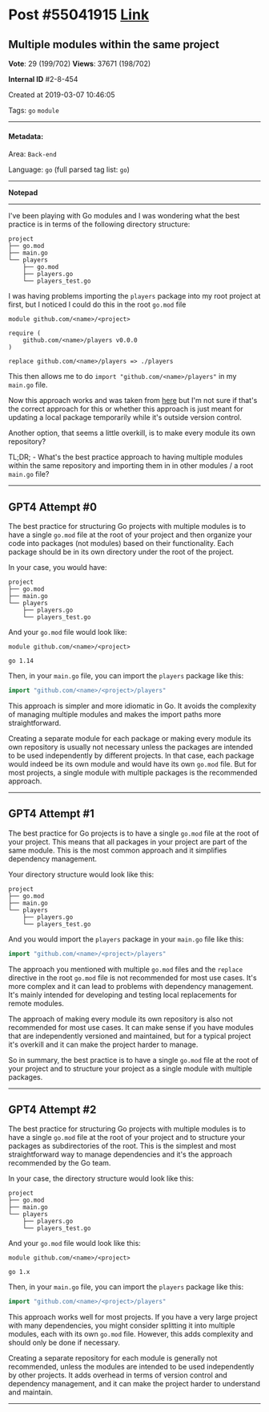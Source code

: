 
# Post \#55041915 [Link](https://stackoverflow.com/questions/55041915/)

## Multiple modules within the same project

**Vote**: 29 (199/702) **Views**: 37671 (198/702) 

**Internal ID** \#2-8-454

Created at 2019-03-07 10:46:05

Tags: `go` `module`

----------

#### Metadata:

Area: `Back-end`

Language: `go` (full parsed tag list: `go`)

----------

**Notepad**


----------

I've been playing with Go modules and I was wondering what the best practice is in terms of the following directory structure:

```
project
├── go.mod
├── main.go
└── players
    ├── go.mod
    ├── players.go
    └── players_test.go
```


I was having problems importing the `players` package into my root project at first, but I noticed I could do this in the root `go.mod` file

```
module github.com/<name>/<project>

require (
    github.com/<name>/players v0.0.0
)

replace github.com/<name>/players => ./players
```


This then allows me to do `import "github.com/<name>/players"` in my `main.go` file.

Now this approach works and was taken from [here](https://github.com/golang/go/wiki/Modules#can-i-work-entirely-outside-of-vcs-on-my-local-filesystem) but I'm not sure if that's the correct approach for this or whether this approach is just meant for updating a local package temporarily while it's outside version control.

Another option, that seems a little overkill, is to make every module its own repository?

TL;DR; - What's the best practice approach to having multiple modules within the same repository and importing them in in other modules / a root `main.go` file?


----------
        
## GPT4 Attempt \#0

The best practice for structuring Go projects with multiple modules is to have a single `go.mod` file at the root of your project and then organize your code into packages (not modules) based on their functionality. Each package should be in its own directory under the root of the project. 

In your case, you would have:

```
project
├── go.mod
├── main.go
└── players
    ├── players.go
    └── players_test.go
```

And your `go.mod` file would look like:

```
module github.com/<name>/<project>

go 1.14
```

Then, in your `main.go` file, you can import the `players` package like this:

```go
import "github.com/<name>/<project>/players"
```

This approach is simpler and more idiomatic in Go. It avoids the complexity of managing multiple modules and makes the import paths more straightforward.

Creating a separate module for each package or making every module its own repository is usually not necessary unless the packages are intended to be used independently by different projects. In that case, each package would indeed be its own module and would have its own `go.mod` file. But for most projects, a single module with multiple packages is the recommended approach.

--------

## GPT4 Attempt \#1

The best practice for Go projects is to have a single `go.mod` file at the root of your project. This means that all packages in your project are part of the same module. This is the most common approach and it simplifies dependency management.

Your directory structure would look like this:

```
project
├── go.mod
├── main.go
└── players
    ├── players.go
    └── players_test.go
```

And you would import the `players` package in your `main.go` file like this:

```go
import "github.com/<name>/<project>/players"
```

The approach you mentioned with multiple `go.mod` files and the `replace` directive in the root `go.mod` file is not recommended for most use cases. It's more complex and it can lead to problems with dependency management. It's mainly intended for developing and testing local replacements for remote modules.

The approach of making every module its own repository is also not recommended for most use cases. It can make sense if you have modules that are independently versioned and maintained, but for a typical project it's overkill and it can make the project harder to manage.

So in summary, the best practice is to have a single `go.mod` file at the root of your project and to structure your project as a single module with multiple packages.

--------

## GPT4 Attempt \#2

The best practice for structuring Go projects with multiple modules is to have a single `go.mod` file at the root of your project and to structure your packages as subdirectories of the root. This is the simplest and most straightforward way to manage dependencies and it's the approach recommended by the Go team.

In your case, the directory structure would look like this:

```
project
├── go.mod
├── main.go
└── players
    ├── players.go
    └── players_test.go
```

And your `go.mod` file would look like this:

```
module github.com/<name>/<project>

go 1.x
```

Then, in your `main.go` file, you can import the `players` package like this:

```go
import "github.com/<name>/<project>/players"
```

This approach works well for most projects. If you have a very large project with many dependencies, you might consider splitting it into multiple modules, each with its own `go.mod` file. However, this adds complexity and should only be done if necessary.

Creating a separate repository for each module is generally not recommended, unless the modules are intended to be used independently by other projects. It adds overhead in terms of version control and dependency management, and it can make the project harder to understand and maintain.

--------
